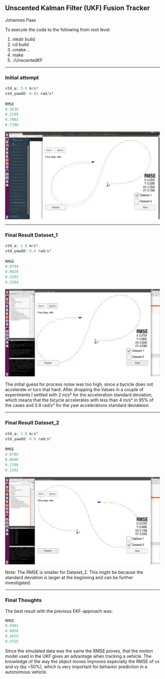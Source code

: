 ## Unscented Kalman Filter (UKF) Fusion Tracker
Johannes Paas

To execute the code to the following from root level:
1. mkdir build
2. cd build
3. cmake ..
4. make
5. ./UnscentedKF

[//]: # (Image References)
[image1]: ./initial_guess_3_003.png
[image2]: ./educated_guess_2_08.png
[image3]: ./educated_guess_2_08_D2.png

---

### Initial attempt
```python
std_a: 3.0 m/s²
std_yawdd: 0.03 rad/s²

RMSE
0.3530
0.3289
0.7803
0.7390
```
![alt_text][image1]

---

### Final Result Dataset_1
```python
std_a: 2.0 m/s²
std_yawdd: 0.8 rad/s²

RMSE
0.0704
0.0820
0.3292
0.2384
```
![alt_text][image2]

The initial guess for process noise was too high, since a bycicle does not accelerate or turn that hard. After dropping the Values in a couple of experiments I settled with 2 m/s² for the acceleration standard deviation, which means that the bicycle accelerates with less than 4 m/s² in 95% of the cases and 0.8 rad/s² for the yaw accelerations standard deviateion.

---

### Final Result Dataset_2
```python
std_a: 2.0 m/s²
std_yawdd: 0.8 rad/s²

RMSE
0.0705
0.0696
0.1788
0.2202
```
![alt_text][image3]

Note: The RMSE is smaller for Dataset_2. This might be because the standard deviation is larger at the beginning and can be further investigated.

---

### Final Thoughts

The best result with the previous EKF-approach was:
```python
RMSE
0.0981
0.0858
0.4659
0.4755
```

Since the simulated data was the same the RMSE proves, that the motion model used in the UKF gives an advantage when tracking a vehicle. The knowledge of the way the object moves improves especially the RMSE of vx and vy (by ~50%), which is very important for behavior prediction in a autonomous vehicle.

